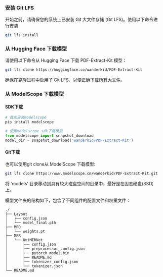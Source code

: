 ### 安装 Git LFS
开始之前，请确保您的系统上已安装 Git 大文件存储 (Git LFS)。使用以下命令进行安装

```bash
git lfs install
```

### 从 Hugging Face 下载模型
请使用以下命令从 Hugging Face 下载 PDF-Extract-Kit 模型：

```bash
git lfs clone https://huggingface.co/wanderkid/PDF-Extract-Kit
```

确保在克隆过程中启用了 Git LFS，以便正确下载所有大文件。


### 从 ModelScope 下载模型

#### SDK下载

```bash
# 首先安装modelscope
pip install modelscope
```

```python
# 使用modelscope sdk下载模型
from modelscope import snapshot_download
model_dir = snapshot_download('wanderkid/PDF-Extract-Kit')
```

#### Git下载
也可以使用git clone从 ModelScope 下载模型:

```bash
git lfs clone https://www.modelscope.cn/wanderkid/PDF-Extract-Kit.git
```


将 'models' 目录移动到具有较大磁盘空间的目录中，最好是在固态硬盘(SSD)上。


模型文件夹的结构如下，包含了不同组件的配置文件和权重文件：
```
./
├── Layout
│   ├── config.json
│   └── model_final.pth
├── MFD
│   └── weights.pt
├── MFR
│   └── UniMERNet
│       ├── config.json
│       ├── preprocessor_config.json
│       ├── pytorch_model.bin
│       ├── README.md
│       ├── tokenizer_config.json
│       └── tokenizer.json
└── README.md
```
